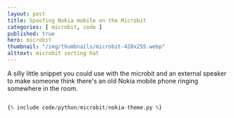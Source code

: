 ```yaml
---
layout: post
title: Spoofing Nokia mobile on the Microbit
categories: [ microbit, code ]
published: true
hero: microbit
thumbnail: "/img/thumbnails/microbit-420x255.webp"
alttext: microbit sorting hat
---
```


A silly little snippet you could use with the microbit and an external speaker to make someone 
think there's an old Nokia mobile phone ringing somewhere in the room. 

```python

{% include code/python/microbit/nokia-theme.py %}

```
